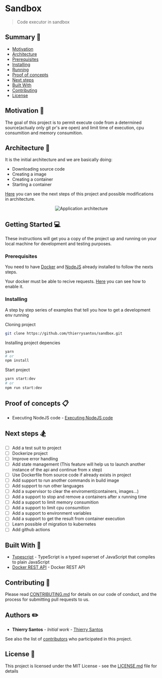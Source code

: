 # Sandbox

> Code executor in sandbox

## Summary :memo:

- [Motivation](#Motivation)
- [Architecture](#Architecture)
- [Prerequisites](#Prerequisites)
- [Installing](#Installing)
- [Running](#Running)
- [Proof of concepts](#proof-of-concepts)
- [Next steps](#next-steps)
- [Built With](#built-with)
- [Contributing](#Contributing)
- [License](#License)

## Motivation :gift_heart:

The goal of this project is to permit execute code from a determined source(actualy only git pr's are open) and limit time of execution, cpu consumition and memory consumition.

## Architecture :hammer:

It is the initial architecture and we are basically doing:

- Downloading source code
- Creating a image
- Creating a container
- Starting a container

[Here](#next) you can see the next steps of this project and possible modifications in architecture.

<p align="center">
<img src="https://i.ibb.co/xGMWw7X/initialarchitecture.png" 
    alt="Application architecture"
/>
</p>

## Getting Started :computer:

These instructions will get you a copy of the project up and running on your local machine for development and testing purposes.

### Prerequisites

You need to have [Docker](https://docs.docker.com/get-docker/) and [NodeJS](https://nodejs.org/en/download/) already installed to follow the nexts steps.

Your docker must be able to recive requests. [Here](https://nodejs.org/en/download/) you can see how to enable it.

### Installing

A step by step series of examples that tell you how to get a development env running

Cloning project

```bash
git clone https://github.com/thierrysantos/sandbox.git
```

Installing project depencies

```bash
yarn
# or 
npm install
```

Start project

```bash
yarn start:dev
# or
npm run start:dev
```

## Proof of concepts :clipboard: 

- Executing NodeJS code - [Executing NodeJS code](https://github.com/thierrysantos/sandbox-example)

## Next steps :snowboarder:

- [ ] Add a test suit to project
- [ ] Dockerize project
- [ ] Improve error handling
- [ ] Add state management (This feature will help us to launch another instance of the api and continue from x step)
- [ ] Use Dockerfile from source code if already exists in project
- [ ] Add support to run another commands in build image
- [ ] Add support to run other languages
- [ ] Add a supervisor to clear the enviroment(containers, images...)
- [ ] Add a support to stop and remove a containers after x running time
- [ ] Add a support to limit memory consumition
- [ ] Add a support to limit cpu consumition
- [ ] Add a support to environment variables
- [ ] Add a support to get the result from container execution
- [ ] Learn possible of migration to kubernetes
- [ ] Add github actions

## Built With :gem:

* [Typescript](https://www.typescriptlang.org/) - TypeScript is a typed superset of JavaScript that compiles to plain JavaScript
* [Docker REST API](https://docs.docker.com/engine/api/v1.40/) - Docker REST API

## Contributing :sparkling_heart:
 
Please read [CONTRIBUTING.md](https://gist.github.com/PurpleBooth/b24679402957c63ec426) for details on our code of conduct, and the process for submitting pull requests to us.

 
## Authors :pencil2:

* **Thierry Santos** - *Initial work* - [Thierry Santos](https://github.com/thierrysantos)

See also the list of [contributors](https://github.com/thierrysantos/sandbox/contributors) who participated in this project.

## License :newspaper:

This project is licensed under the MIT License - see the [LICENSE.md](LICENSE.md) file for details